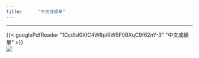 ```yaml
---
title:      "中文成績單"
---
```

***
{{< googlePdfReader "1Ccdlsl0XIC4W8piRW5F0BXqC9f62nY-3" "中文成績單" >}}    
![](/blog/img/c_transcript.jpg)  